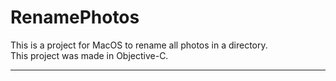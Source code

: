 # RenamePhotos
This is a project for MacOS to rename all photos in a directory. <br>
This project was made in Objective-C.
<hr>
